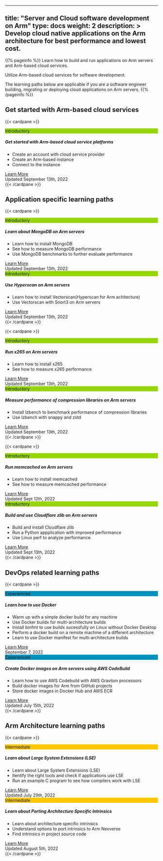 
---
title: "Server and Cloud software development on Arm" 
type: docs
weight: 2
description: >
    Develop cloud native applications on the Arm architecture for best performance and lowest cost.
---

{{% pageinfo %}}
Learn how to build and run applications on Arm servers and Arm-based cloud services.

Utilize Arm-based cloud services for software development.

The learning paths below are applicable if you are a software engineer building, migrating or deploying cloud applications on Arm servers.
{{% /pageinfo %}}

## Get started with Arm-based cloud services
{{< cardpane >}}
<div class="card text-center">
  <div class="card-header" style="background-color:#95d600;">Introductory</div>
  <div class="card-body">
    <h5 class="card-title"> <b>Get started with Arm-based cloud service platforms</b> </h5>
    <p class="card-text">
    <div style="text-align:left">
     <ul >
      <li>Create an account with cloud service provider</li>
      <li>Create an Arm-based instance</li>
      <li>Connect to the instance</li>
     </ul>
    </div>
    </p>
    <a href="providers" class="btn btn-primary">Learn More</a>
  </div>
  <div class="card-footer text-muted">Updated September 13th, 2022</div>
</div>
{{< /cardpane >}}


## Application specific learning paths

{{< cardpane >}}
<div class="card text-center">
  <div class="card-header" style="background-color:#95d600;">Introductory</div>
  <div class="card-body">
    <h5 class="card-title"> <b>Learn about MongoDB on Arm servers</b> </h5>
    <p class="card-text">
    <div style="text-align:left">
     <ul >
      <li>Learn how to install MongoDB</li>
      <li>See how to measure MongoDB performance</li>
      <li>Use MongoDB benchmarks to further evaluate performance</li>
     </ul>
    </div>
    </p>
    <a href="/cloud/mongodb" class="btn btn-primary">Learn More</a>
  </div>
  <div class="card-footer text-muted">Updated September 13th, 2022</div>
</div>

<div class="card text-center">
  <div class="card-header" style="background-color:#95d600;">Introductory</div>
  <div class="card-body">
    <h5 class="card-title"> <b>Use Hyperscan on Arm servers</b> </h5>
    <p class="card-text">
    <div style="text-align:left">
     <ul >
      <li>Learn how to install Vectorscan(Hyperscan for Arm achitecture)</li>
      <li>Use Vectorscan with Snort3 on Arm servers</li>
     </ul>
    </div>
    </p>
    <a href="/cloud/vectorscan" class="btn btn-primary">Learn More</a>
  </div>
  <div class="card-footer text-muted">Updated September 13th, 2022</div>
</div>
{{< /cardpane >}}

{{< cardpane >}}

<div class="card text-center">
  <div class="card-header" style="background-color:#95d600;">Introductory</div>
  <div class="card-body">
    <h5 class="card-title"> <b>Run x265 on Arm servers</b> </h5>
    <p class="card-text">
    <div style="text-align:left">
     <ul >
      <li>Learn how to install x265</li>
      <li>See how to measure x265 performance</li>
     </ul>
    </div>
    </p>
    <a href="/cloud/codec" class="btn btn-primary">Learn More</a>
  </div>
  <div class="card-footer text-muted">Updated September 13th, 2022</div>
</div>

<div class="card text-center">
  <div class="card-header" style="background-color:#95d600;">Introductory</div>
  <div class="card-body">
    <h5 class="card-title"> <b>Measure performance of compression libraries on Arm servers</b> </h5>
    <p class="card-text">
    <div style="text-align:left">
     <ul >
      <li>Install lzbench to benchmark performance of compression libraries</li>
      <li>Use lzbench with snappy and zstd</li>
     </ul>
    </div>
    </p>
    <a href="/cloud/compression" class="btn btn-primary">Learn More</a>
  </div>
  <div class="card-footer text-muted">Updated September 13th, 2022</div>
</div>
{{< /cardpane >}}

{{< cardpane >}}
<div class="card text-center">
  <div class="card-header" style="background-color:#95d600;">Introductory</div>
  <div class="card-body">
    <h5 class="card-title"> <b>Run memcached on Arm servers</b> </h5>
    <p class="card-text">
    <div style="text-align:left">
     <ul >
      <li>Learn how to install memcached</li>
      <li>See how to measure memcached performance</li>
     </ul>
    </div>
    </p>
    <a href="/cloud/memcached" class="btn btn-primary">Learn More</a>
  </div>
  <div class="card-footer text-muted">Updated Sept 12th, 2022</div>
</div>
<div class="card text-center">
  <div class="card-header" style="background-color:#95d600;">Introductory</div>
  <div class="card-body">
    <h5 class="card-title"> <b>Build and use Cloudflare zlib on Arm servers</b> </h5>
    <p class="card-text">
    <div style="text-align:left">
     <ul >
      <li>Build and install Cloudflare zlib</li>
      <li>Run a Python appplication with improved performance</li>
      <li>Use Linux perf to analyze performance</li>
     </ul>
    </div>
    </p>
    <a href="/cloud/zlib" class="btn btn-primary">Learn More</a>
  </div>
  <div class="card-footer text-muted">Updated Sept 13th, 2022</div>
</div>
{{< /cardpane >}}


## DevOps related learning paths

{{< cardpane >}}
<div class="card text-center">
  <div class="card-header" style="background-color:#0091bd;">Experienced</div>
  <div class="card-body">
    <h5 class="card-title"> <b>Learn how to use Docker</b> </h5>
    <p class="card-text">
    <div style="text-align:left">
     <ul>
      <li>Warm up with a simple docker build for any machine</li>
      <li>Use Docker buildx for multi-architecture builds</li>
      <li>Install binfmt to use buildx sucessfully on Linux without Docker Desktop</li>
      <li>Perform a docker build on a remote machine of a different architecture</li>
      <li>Learn to use Docker manifest for multi-architecture builds</li>
    </ul>
   </div>
    </p>
    <a href="/cloud/docker" class="btn btn-primary">Learn More</a>
  </div>
  <div class="card-footer text-muted">September 7, 2022</div>
</div>

<div class="card text-center">
  <div class="card-header" style="background-color:#0091bd;">Experienced</div>
  <div class="card-body">
    <h5 class="card-title"> <b>Create Docker images on Arm servers using AWS CodeBuild</b> </h5>
    <p class="card-text">
    <div style="text-align:left">
     <ul>
      <li>Learn how to use AWS Codebuild with AWS Graviton processors </li>
      <li>Build docker images for Arm from GitHub projects</li>
      <li>Store docker images in Docker Hub and AWS ECR</li>
   </ul>
   </div>
    </p>
    <a href="/cloud/codebuild" class="btn btn-primary">Learn More</a>
  </div>
  <div class="card-footer text-muted">Updated July 15th, 2022</div>
</div>
{{< /cardpane >}}

## Arm Architecture learning paths

{{< cardpane >}}
<div class="card text-center">
  <div class="card-header" style="background-color:#ffc700;">Intermediate</div>
  <div class="card-body">
    <h5 class="card-title"> <b>Learn about Large System Extensions (LSE)</b> </h5>
    <p class="card-text">
    <div style="text-align:left">
     <ul>
      <li>Learn about Large System Extensions (LSE)</li>
      <li>Itentify the right tools and check if applications use LSE</li>
      <li>Run an example C program to see how compilers work with LSE</li>
   </ul>
   </div>
    </p>
    <a href="/cloud/lse" class="btn btn-primary">Learn More</a>
  </div>
  <div class="card-footer text-muted">Updated July 29th, 2022</div>
</div>

<div class="card text-center">
  <div class="card-header" style="background-color:#ffc700;">Intermediate</div>
  <div class="card-body">
    <h5 class="card-title"> <b>Learn about Porting Architecture Specific Intrinsics</b> </h5>
    <p class="card-text">
    <div style="text-align:left">
     <ul>
      <li>Learn about architecture specific intrinsics</li>
      <li>Understand options to port intrinsics to Arm Neoverse</li>
      <li>Find intrinsics in project source code</li>
   </ul>
   </div>
    </p>
    <a href="/cloud/intrinsics" class="btn btn-primary">Learn More</a>
  </div>
  <div class="card-footer text-muted">Updated August 5th, 2022</div>
</div>
{{< /cardpane >}}

